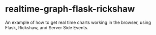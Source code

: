 # realtime-graph-flask-rickshaw
An example of how to get real time charts working in the browser, using Flask, Rickshaw, and Server Side Events.
